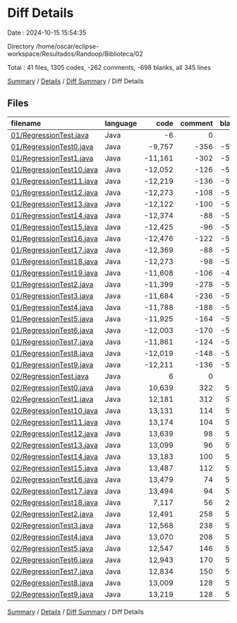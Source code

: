 # Diff Details

Date : 2024-10-15 15:54:35

Directory /home/oscar/eclipse-workspace/Resultados/Randoop/Biblioteca/02

Total : 41 files,  1305 codes, -262 comments, -698 blanks, all 345 lines

[Summary](results.md) / [Details](details.md) / [Diff Summary](diff.md) / Diff Details

## Files
| filename | language | code | comment | blank | total |
| :--- | :--- | ---: | ---: | ---: | ---: |
| [01/RegressionTest.java](/01/RegressionTest.java) | Java | -6 | 0 | -3 | -9 |
| [01/RegressionTest0.java](/01/RegressionTest0.java) | Java | -9,757 | -356 | -504 | -10,617 |
| [01/RegressionTest1.java](/01/RegressionTest1.java) | Java | -11,161 | -302 | -504 | -11,967 |
| [01/RegressionTest10.java](/01/RegressionTest10.java) | Java | -12,052 | -126 | -504 | -12,682 |
| [01/RegressionTest11.java](/01/RegressionTest11.java) | Java | -12,219 | -136 | -504 | -12,859 |
| [01/RegressionTest12.java](/01/RegressionTest12.java) | Java | -12,273 | -108 | -504 | -12,885 |
| [01/RegressionTest13.java](/01/RegressionTest13.java) | Java | -12,122 | -100 | -504 | -12,726 |
| [01/RegressionTest14.java](/01/RegressionTest14.java) | Java | -12,374 | -88 | -504 | -12,966 |
| [01/RegressionTest15.java](/01/RegressionTest15.java) | Java | -12,425 | -96 | -504 | -13,025 |
| [01/RegressionTest16.java](/01/RegressionTest16.java) | Java | -12,476 | -122 | -504 | -13,102 |
| [01/RegressionTest17.java](/01/RegressionTest17.java) | Java | -12,369 | -88 | -504 | -12,961 |
| [01/RegressionTest18.java](/01/RegressionTest18.java) | Java | -12,273 | -98 | -504 | -12,875 |
| [01/RegressionTest19.java](/01/RegressionTest19.java) | Java | -11,608 | -106 | -469 | -12,183 |
| [01/RegressionTest2.java](/01/RegressionTest2.java) | Java | -11,399 | -278 | -504 | -12,181 |
| [01/RegressionTest3.java](/01/RegressionTest3.java) | Java | -11,684 | -236 | -504 | -12,424 |
| [01/RegressionTest4.java](/01/RegressionTest4.java) | Java | -11,788 | -188 | -504 | -12,480 |
| [01/RegressionTest5.java](/01/RegressionTest5.java) | Java | -11,925 | -164 | -504 | -12,593 |
| [01/RegressionTest6.java](/01/RegressionTest6.java) | Java | -12,003 | -170 | -504 | -12,677 |
| [01/RegressionTest7.java](/01/RegressionTest7.java) | Java | -11,861 | -124 | -504 | -12,489 |
| [01/RegressionTest8.java](/01/RegressionTest8.java) | Java | -12,019 | -148 | -504 | -12,671 |
| [01/RegressionTest9.java](/01/RegressionTest9.java) | Java | -12,211 | -136 | -504 | -12,851 |
| [02/RegressionTest.java](/02/RegressionTest.java) | Java | 6 | 0 | 3 | 9 |
| [02/RegressionTest0.java](/02/RegressionTest0.java) | Java | 10,639 | 322 | 504 | 11,465 |
| [02/RegressionTest1.java](/02/RegressionTest1.java) | Java | 12,181 | 312 | 504 | 12,997 |
| [02/RegressionTest10.java](/02/RegressionTest10.java) | Java | 13,131 | 114 | 504 | 13,749 |
| [02/RegressionTest11.java](/02/RegressionTest11.java) | Java | 13,174 | 104 | 504 | 13,782 |
| [02/RegressionTest12.java](/02/RegressionTest12.java) | Java | 13,639 | 98 | 504 | 14,241 |
| [02/RegressionTest13.java](/02/RegressionTest13.java) | Java | 13,099 | 96 | 504 | 13,699 |
| [02/RegressionTest14.java](/02/RegressionTest14.java) | Java | 13,183 | 100 | 504 | 13,787 |
| [02/RegressionTest15.java](/02/RegressionTest15.java) | Java | 13,487 | 112 | 504 | 14,103 |
| [02/RegressionTest16.java](/02/RegressionTest16.java) | Java | 13,479 | 74 | 504 | 14,057 |
| [02/RegressionTest17.java](/02/RegressionTest17.java) | Java | 13,494 | 94 | 504 | 14,092 |
| [02/RegressionTest18.java](/02/RegressionTest18.java) | Java | 7,117 | 56 | 275 | 7,448 |
| [02/RegressionTest2.java](/02/RegressionTest2.java) | Java | 12,491 | 258 | 504 | 13,253 |
| [02/RegressionTest3.java](/02/RegressionTest3.java) | Java | 12,568 | 238 | 504 | 13,310 |
| [02/RegressionTest4.java](/02/RegressionTest4.java) | Java | 13,070 | 208 | 504 | 13,782 |
| [02/RegressionTest5.java](/02/RegressionTest5.java) | Java | 12,547 | 146 | 504 | 13,197 |
| [02/RegressionTest6.java](/02/RegressionTest6.java) | Java | 12,943 | 170 | 504 | 13,617 |
| [02/RegressionTest7.java](/02/RegressionTest7.java) | Java | 12,834 | 150 | 504 | 13,488 |
| [02/RegressionTest8.java](/02/RegressionTest8.java) | Java | 13,009 | 128 | 504 | 13,641 |
| [02/RegressionTest9.java](/02/RegressionTest9.java) | Java | 13,219 | 128 | 504 | 13,851 |

[Summary](results.md) / [Details](details.md) / [Diff Summary](diff.md) / Diff Details